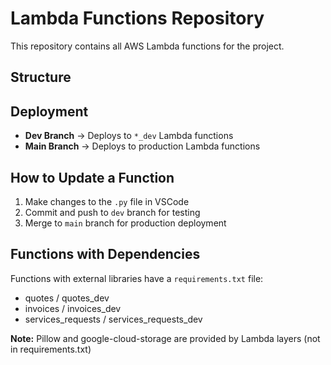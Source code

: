 # Lambda Functions Repository

This repository contains all AWS Lambda functions for the project.

## Structure
## Deployment

- **Dev Branch** → Deploys to `*_dev` Lambda functions
- **Main Branch** → Deploys to production Lambda functions

## How to Update a Function

1. Make changes to the `.py` file in VSCode
2. Commit and push to `dev` branch for testing
3. Merge to `main` branch for production deployment

## Functions with Dependencies

Functions with external libraries have a `requirements.txt` file:
- quotes / quotes_dev
- invoices / invoices_dev
- services_requests / services_requests_dev

**Note:** Pillow and google-cloud-storage are provided by Lambda layers (not in requirements.txt)

